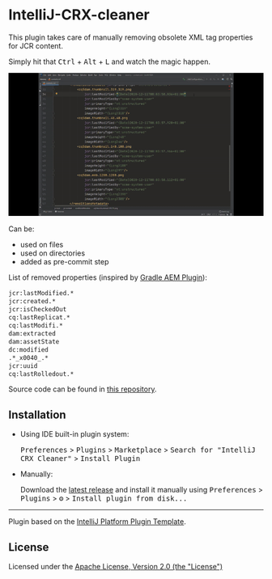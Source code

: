 # IntelliJ-CRX-cleaner

<!-- Plugin description -->
This plugin takes care of manually removing obsolete XML tag properties for JCR content.


Simply hit that <kbd>Ctrl</kbd> + <kbd>Alt</kbd> + <kbd>L</kbd> and watch the magic happen.


![A demo of the plugin](https://github.com/Mateusz512/IntelliJ-CRX-cleaner/raw/main/doc/crx-cleaner.gif)


Can be:
* used on files
* used on directories
* added as pre-commit step


List of removed properties (inspired by [Gradle AEM Plugin](https://github.com/Cognifide/gradle-aem-plugin/blob/master/docs/package-sync-plugin.md#default-cleaning-configuration)):

```
jcr:lastModified.*
jcr:created.*
jcr:isCheckedOut
cq:lastReplicat.*
cq:lastModifi.*
dam:extracted
dam:assetState
dc:modified
.*_x0040_.*
jcr:uuid
cq:lastRolledout.*
```


Source code can be found in [this repository](https://github.com/Mateusz512/IntelliJ-CRX-cleaner).

<!-- Plugin description end -->

## Installation

- Using IDE built-in plugin system:
  
  <kbd>Preferences</kbd> > <kbd>Plugins</kbd> > <kbd>Marketplace</kbd> > <kbd>Search for "IntelliJ CRX Cleaner"</kbd> >
  <kbd>Install Plugin</kbd>
  
- Manually:

  Download the [latest release](https://github.com/Mateusz512/IntelliJ-CRX-cleaner/releases/latest) and install it manually using
  <kbd>Preferences</kbd> > <kbd>Plugins</kbd> > <kbd>⚙️</kbd> > <kbd>Install plugin from disk...</kbd>


---
Plugin based on the [IntelliJ Platform Plugin Template][template].

[template]: https://github.com/JetBrains/intellij-platform-plugin-template


## License

Licensed under the [Apache License, Version 2.0 (the "License")](https://www.apache.org/licenses/LICENSE-2.0.txt)
